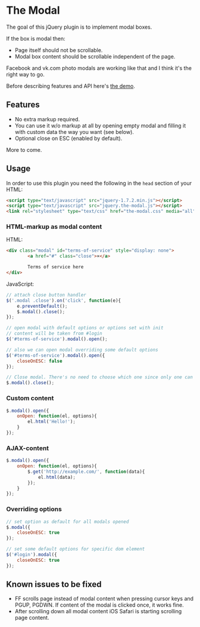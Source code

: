 The Modal
=========

The goal of this jQuery plugin is to implement modal boxes.

If the box is modal then:

- Page itself should not be scrollable.
- Modal box content should be scrollable independent of the page.

Facebook and vk.com photo modals are working like that and I think
it's the right way to go.

Before describing features and API here's [the demo](http://rmcreative.ru/playground/modals_plugin/demo.html).

Features
--------

- No extra markup required.
- You can use it w/o markup at all by opening empty modal and filling it with
  custom data the way you want (see below).
- Optional close on ESC (enabled by default).

More to come.

Usage
-----

In order to use this plugin you need the following in the `head` section of your HTML:

```html
<script type="text/javascript" src="jquery-1.7.2.min.js"></script>
<script type="text/javascript" src="jquery.the-modal.js"></script>
<link rel="stylesheet" type="text/css" href="the-modal.css" media="all" />
```

### HTML-markup as modal content

HTML:

```html
<div class="modal" id="terms-of-service" style="display: none">
		<a href="#" class="close">×</a>

		Terms of service here
</div>
```

JavaScript:

```javascript
// attach close button handler
$('.modal .close').on('click', function(e){
	e.preventDefault();
	$.modal().close();
});

// open modal with default options or options set with init
// content will be taken from #login
$('#terms-of-service').modal().open();

// also we can open modal overriding some default options
$('#terms-of-service').modal().open({
	closeOnESC: false
});

// Close modal. There's no need to choose which one since only one can be opened
$.modal().close();
```

### Custom content

```javascript
$.modal().open({
	onOpen: function(el, options){
		el.html('Hello!');
	}
});
```

### AJAX-content

```javascript
$.modal().open({
	onOpen: function(el, options){
		$.get('http://example.com/', function(data){
			el.html(data);
		});
	}
});
```

### Overriding options

```javascript
// set option as default for all modals opened
$.modal({
	closeOnESC: true
});

// set some default options for specific dom element
$('#login').modal({
	closeOnESC: true
});
```

Known issues to be fixed
------------------------

- FF scrolls page instead of modal content when pressing cursor keys and PGUP,
  PGDWN. If content of the modal is clicked once, it works fine.
- After scrolling down all modal content iOS Safari is starting scrolling page content.